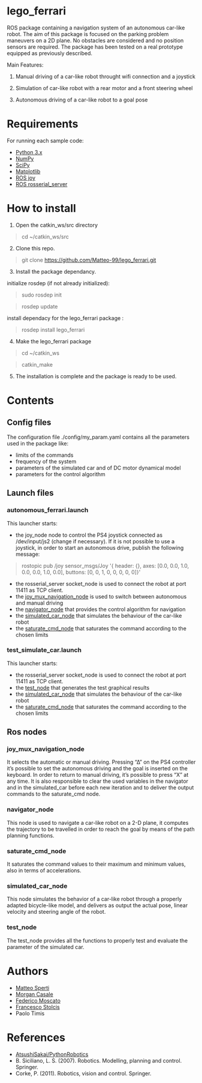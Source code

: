 # lego_ferrari

ROS package containing a navigation system of an autonomous car-like robot. 
The aim of this package is focused on the parking problem maneuvers on a 2D plane.
No obstacles are considered and no position sensors are required.
The package has been tested on a real prototype equipped as previously described.

Main Features:

1. Manual driving of a car-like robot throught wifi connection and a joystick

2. Simulation of car-like robot with a rear motor and a front steering wheel

3. Autonomous driving of a car-like robot to a goal pose


# Requirements

For running each sample code:

- [Python 3.x](https://www.python.org/)
- [NumPy](https://numpy.org/)
- [SciPy](https://scipy.org/)
- [Matplotlib](https://matplotlib.org/)
- [ROS joy](http://wiki.ros.org/joy)
- [ROS rosserial_server](http://wiki.ros.org/rosserial_server)
 

# How to install

1. Open the catkin_ws/src directory

> cd ~/catkin_ws/src

2. Clone this repo.

> git clone https://github.com/Matteo-99/lego_ferrari.git

3. Install the package dependancy.

initialize rosdep (if not already initialized):

> sudo rosdep init

> rosdep update

install dependacy for the lego_ferrari package :

> rosdep install lego_ferrari

4. Make the lego_ferrari package

> cd ~/catkin_ws

> catkin_make

5. The installation is complete and the package is ready to be used.


# Contents

## Config files

The configuration file ./config/my_param.yaml contains all the parameters used in the package like:
- limits of the commands
- frequency of the system
- parameters of the simulated car and of DC motor dynamical model
- parameters for the control algorithm

## Launch files

### autonomous_ferrari.launch

This launcher starts:
- the joy_node node to control the PS4 joystick connected as /dev/input/js2 (change if necessary). If it is not possible to use a joystick, in order to start an autonomous drive, publish the following message:

> rostopic pub /joy sensor_msgs/Joy '{ header: {}, axes: [0.0, 0.0, 1.0, 0.0, 0.0, 1.0, 0.0], buttons: [0, 0, 1, 0, 0, 0, 0, 0]}'

- the rosserial_server socket_node is used to connect the robot at port 11411 as TCP client.
- the [joy_mux_navigation_node](#joy_mux_navigation_node) is used to switch between autonomous and manual driving
- the [navigator_node](#navigator_node) that provides the control algorithm for navigation
- the [simulated_car_node](#simulated_car_node) that simulates the behaviour of the car-like robot
- the [saturate_cmd_node](#saturate_cmd_node) that saturates the command according to the chosen limits

### test_simulate_car.launch

This launcher starts:
- the rosserial_server socket_node is used to connect the robot at port 11411 as TCP client.
- the [test_node](#test_node) that generates the test graphical results
- the [simulated_car_node](#simulated_car_node) that simulates the behaviour of the car-like robot
- the [saturate_cmd_node](#saturate_cmd_node) that saturates the command according to the chosen limits

## Ros nodes

### joy_mux_navigation_node

It selects the automatic or manual driving. Pressing “∆” on the PS4 controller it’s possible to set the autonomous driving and the goal is inserted on the keyboard. In order to return to manual driving, it’s possible to press “X” at any time. It is also responsible to clear the used variables in the navigator and in the simulated_car before each new iteration and to deliver the output commands to the saturate_cmd node.

### navigator_node

This node is used to navigate a car-like robot on a 2-D plane, it computes the trajectory to be travelled in order to reach the goal by means of the path planning functions.

### saturate_cmd_node

It saturates the command values to their maximum and minimum values, also in terms of accelerations.

### simulated_car_node

This node simulates the behavior of a car-like robot through a properly adapted bicycle-like model, and delivers as output the actual pose, linear velocity and steering angle of the robot.

### test_node

The test_node provides all the functions to properly test and evaluate the parameter of the simulated car.

# Authors

- [Matteo Sperti](https://github.com/Matteo-Sperti)
- [Morgan Casale](https://github.com/morgancasale)
- [Federico Moscato](https://github.com/JMFede)
- [Francesco Stolcis](https://github.com/FraStolcis)
- Paolo Timis

# References

- [AtsushiSakai/PythonRobotics](https://arxiv.org/abs/1808.10703)
- B. Siciliano, L. S. (2007). Robotics. Modelling, planning and control. Springer.
- Corke, P. (2011). Robotics, vision and control. Springer.
